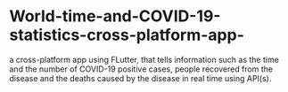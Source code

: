 # World-time-and-COVID-19-statistics-cross-platform-app-
a cross-platform app using FLutter, that tells information such as the time and the number of COVID-19 positive cases, people recovered from the disease and the deaths caused by the disease in real time using API(s).
